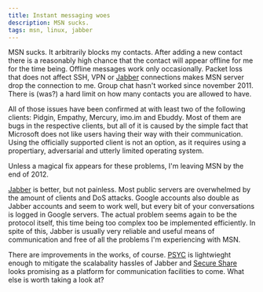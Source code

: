 ```yaml
---
title: Instant messaging woes
description: MSN sucks.
tags: msn, linux, jabber
---
```


MSN sucks. It arbitrarily blocks my contacts. After adding a new contact
there is a reasonably high chance that the contact will appear offline
for me for the time being. Offline messages work only occasionally.
Packet loss that does not affect SSH, VPN or [Jabber] connections
makes MSN server drop the connection to me. Group chat hasn't worked
since november 2011. There is (was?) a hard limit on how many contacts
you are allowed to have.

All of those issues have
been confirmed at with least two of the following clients: Pidgin,
Empathy, Mercury, imo.im and Ebuddy. Most of them are bugs in the
respective clients, but all of it is caused by the simple fact that
Microsoft does not like users having their way with their communication.
Using the officially supported client is not an option, as it requires
using a propertiary, adversarial and utterly limited operating system.

Unless a magical fix appears for these problems, I'm leaving MSN by the
end of 2012.

[Jabber] is better, but not painless. Most public servers are overwhelmed
by the amount of clients and DoS attacks. Google accounts also double as
Jabber accounts and seem to work well, but every bit of your conversations
is logged in Google servers. The actual problem seems again to be the
protocol itself, this time being too complex too be implemented efficiently.
In spite of this, Jabber is usually very reliable and useful means of
communication and free of all the problems I'm experiencing with MSN.

There are improvements in the works, of course. [PSYC] is lightwieght enough
to mitigate the scalabality hassles of Jabber and [Secure Share] looks
promising as a platform for communication facilities to come. What else
is worth taking a look at?

[Jabber]:http://www.jabber.org/
[PSYC]:http://about.psyc.eu/
[Secure Share]:http://secushare.org/
